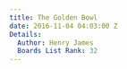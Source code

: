 ```yaml
---
title: The Golden Bowl
date: 2016-11-04 04:03:00 Z
Details:
  Author: Henry James
  Boards List Rank: 32
---
```


